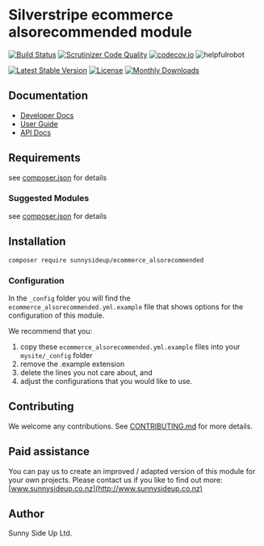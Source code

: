 # Silverstripe ecommerce alsorecommended module
[![Build Status](https://travis-ci.org/sunnysideup/silverstripe-ecommerce_alsorecommended.svg?branch=master)](https://travis-ci.org/sunnysideup/silverstripe-ecommerce_alsorecommended)
[![Scrutinizer Code Quality](https://scrutinizer-ci.com/g/sunnysideup/silverstripe-ecommerce_alsorecommended/badges/quality-score.png?b=master)](https://scrutinizer-ci.com/g/sunnysideup/silverstripe-ecommerce_alsorecommended/?branch=master)
[![codecov.io](https://codecov.io/github/sunnysideup/silverstripe-ecommerce_alsorecommended/coverage.svg?branch=master)](https://codecov.io/github/sunnysideup/silverstripe-ecommerce_alsorecommended?branch=master)
![helpfulrobot](https://helpfulrobot.io/sunnysideup/ecommerce_alsorecommended/badge)

[![Latest Stable Version](https://poser.pugx.org/sunnysideup/ecommerce_alsorecommended/version)](https://packagist.org/packages/sunnysideup/ecommerce_alsorecommended)
[![License](https://poser.pugx.org/sunnysideup/ecommerce_alsorecommended/license)](https://packagist.org/packages/sunnysideup/ecommerce_alsorecommended)
[![Monthly Downloads](https://poser.pugx.org/sunnysideup/ecommerce_alsorecommended/d/monthly)](https://packagist.org/packages/sunnysideup/ecommerce_alsorecommended)


## Documentation



 * [Developer Docs](docs/en/INDEX.md)
 * [User Guide](docs/en/userguide.md)
 * [API Docs](http://docs.ssmods.com/sunnysideup/ecommerce_alsorecommended)

## Requirements



see [composer.json](composer.json) for details

### Suggested Modules



see [composer.json](composer.json) for details


## Installation


```
composer require sunnysideup/ecommerce_alsorecommended
```

### Configuration



In the `_config` folder you will find the `ecommerce_alsorecommended.yml.example`
file that shows options for the configuration of this module.

We recommend that you:

  1. copy these `ecommerce_alsorecommended.yml.example` files into your
`mysite/_config` folder
  2. remove the .example extension
  3. delete the lines you not care about, and
  4. adjust the configurations that you would like to use.


## Contributing



We welcome any contributions. See [CONTRIBUTING.md](CONTRIBUTING.md) for more details.

## Paid assistance



You can pay us to create an improved / adapted version of this module for your own projects.  Please contact us if you like to find out more: [www.sunnysideup.co.nz](http://www.sunnysideup.co.nz)

## Author



Sunny Side Up Ltd.

